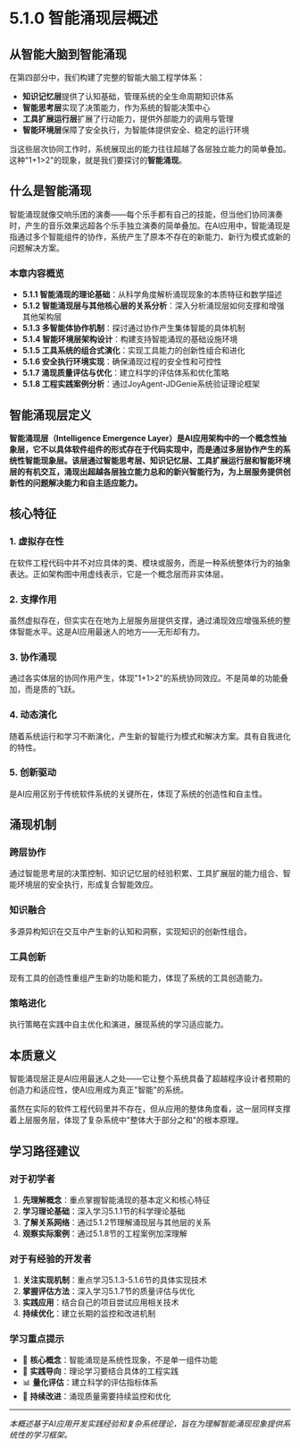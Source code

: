 # 5.1.0 智能涌现层概述

## 从智能大脑到智能涌现

在第四部分中，我们构建了完整的智能大脑工程学体系：
- **知识记忆层**提供了认知基础，管理系统的全生命周期知识体系
- **智能思考层**实现了决策能力，作为系统的智能决策中心
- **工具扩展运行层**扩展了行动能力，提供外部能力的调用与管理
- **智能环境层**保障了安全执行，为智能体提供安全、稳定的运行环境

当这些层次协同工作时，系统展现出的能力往往超越了各层独立能力的简单叠加。这种"1+1>2"的现象，就是我们要探讨的**智能涌现**。

## 什么是智能涌现

智能涌现就像交响乐团的演奏——每个乐手都有自己的技能，但当他们协同演奏时，产生的音乐效果远超各个乐手独立演奏的简单叠加。在AI应用中，智能涌现是指通过多个智能组件的协作，系统产生了原本不存在的新能力、新行为模式或新的问题解决方案。
### 本章内容概览

- **5.1.1 智能涌现的理论基础**：从科学角度解析涌现现象的本质特征和数学描述
- **5.1.2 智能涌现层与其他核心层的关系分析**：深入分析涌现层如何支撑和增强其他架构层
- **5.1.3 多智能体协作机制**：探讨通过协作产生集体智能的具体机制
- **5.1.4 智能环境层架构设计**：构建支持智能涌现的基础设施环境
- **5.1.5 工具系统的组合式演化**：实现工具能力的创新性组合和进化
- **5.1.6 安全执行环境实现**：确保涌现过程的安全性和可控性
- **5.1.7 涌现质量评估与优化**：建立科学的评估体系和优化策略
- **5.1.8 工程实践案例分析**：通过JoyAgent-JDGenie系统验证理论框架

## 智能涌现层定义

**智能涌现层（Intelligence Emergence Layer）是AI应用架构中的一个概念性抽象层，它不以具体软件组件的形式存在于代码实现中，而是通过多层协作产生的系统性智能现象层。该层通过智能思考层、知识记忆层、工具扩展运行层和智能环境层的有机交互，涌现出超越各层独立能力总和的新兴智能行为，为上层服务提供创新性的问题解决能力和自主适应能力。**

## 核心特征

### 1. 虚拟存在性
在软件工程代码中并不对应具体的类、模块或服务，而是一种系统整体行为的抽象表达。正如架构图中用虚线表示，它是一个概念层而非实体层。

### 2. 支撑作用
虽然虚拟存在，但实实在在地为上层服务层提供支撑，通过涌现效应增强系统的整体智能水平。这是AI应用最迷人的地方——无形却有力。

### 3. 协作涌现
通过各实体层的协同作用产生，体现"1+1>2"的系统协同效应。不是简单的功能叠加，而是质的飞跃。

### 4. 动态演化
随着系统运行和学习不断演化，产生新的智能行为模式和解决方案。具有自我进化的特性。

### 5. 创新驱动
是AI应用区别于传统软件系统的关键所在，体现了系统的创造性和自主性。

## 涌现机制

### 跨层协作
通过智能思考层的决策控制、知识记忆层的经验积累、工具扩展层的能力组合、智能环境层的安全执行，形成复合智能效应。

### 知识融合
多源异构知识在交互中产生新的认知和洞察，实现知识的创新性组合。

### 工具创新
现有工具的创造性重组产生新的功能和能力，体现了系统的工具创造能力。

### 策略进化
执行策略在实践中自主优化和演进，展现系统的学习适应能力。

## 本质意义

智能涌现层正是AI应用最迷人之处——它让整个系统具备了超越程序设计者预期的创造力和适应性，使AI应用成为真正"智能"的系统。

虽然在实际的软件工程代码里并不存在，但从应用的整体角度看，这一层同样支撑着上层服务层，体现了复杂系统中"整体大于部分之和"的根本原理。

## 学习路径建议

### 对于初学者
1. **先理解概念**：重点掌握智能涌现的基本定义和核心特征
2. **学习理论基础**：深入学习5.1.1节的科学理论基础
3. **了解关系网络**：通过5.1.2节理解涌现层与其他层的关系
4. **观察实际案例**：通过5.1.8节的工程案例加深理解

### 对于有经验的开发者
1. **关注实现机制**：重点学习5.1.3-5.1.6节的具体实现技术
2. **掌握评估方法**：深入学习5.1.7节的质量评估与优化
3. **实践应用**：结合自己的项目尝试应用相关技术
4. **持续优化**：建立长期的监控和改进机制

### 学习重点提示
- 🔑 **核心概念**：智能涌现是系统性现象，不是单一组件功能
- 🎯 **实践导向**：理论学习要结合具体的工程实践
- 📊 **量化评估**：建立科学的评估指标体系
- 🔄 **持续改进**：涌现质量需要持续监控和优化

---

*本概述基于AI应用开发实践经验和复杂系统理论，旨在为理解智能涌现现象提供系统性的学习框架。*
